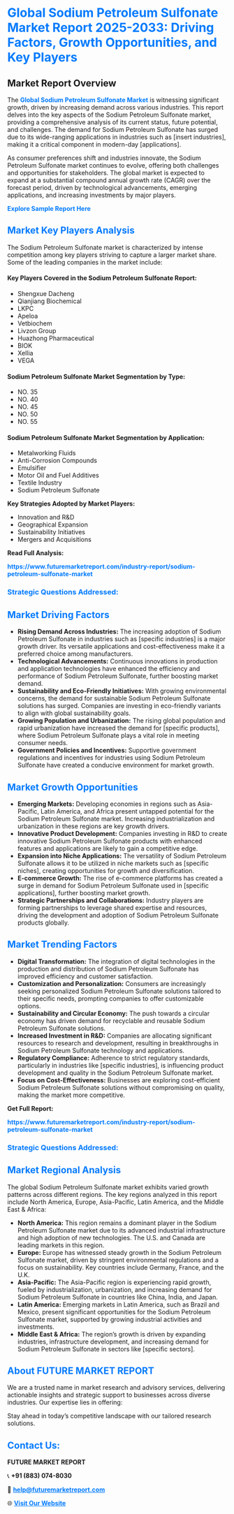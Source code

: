 <h1 style="color: #007BFF;">Global Sodium Petroleum Sulfonate Market Report 2025-2033: Driving Factors, Growth Opportunities, and Key Players</h1>

<section id="overview">
<h2>Market Report Overview</h2>
<p>The <a href="https://www.futuremarketreport.com/industry-report/sodium-petroleum-sulfonate-market" style="color: #007BFF; text-decoration: none;"><strong>Global Sodium Petroleum Sulfonate Market</strong></a> is witnessing significant growth, driven by increasing demand across various industries. This report delves into the key aspects of the Sodium Petroleum Sulfonate market, providing a comprehensive analysis of its current status, future potential, and challenges. The demand for Sodium Petroleum Sulfonate has surged due to its wide-ranging applications in industries such as [insert industries], making it a critical component in modern-day [applications].</p>
<p>As consumer preferences shift and industries innovate, the Sodium Petroleum Sulfonate market continues to evolve, offering both challenges and opportunities for stakeholders. The global market is expected to expand at a substantial compound annual growth rate (CAGR) over the forecast period, driven by technological advancements, emerging applications, and increasing investments by major players.</p>
</section>

<section id="overview">
<p><a href="https://www.futuremarketreport.com/request-sample/reportId=111037" style="color: #007BFF; text-decoration: none;"><strong>Explore Sample Report Here</strong></a></p>
</section>

<section id="key-players">
<h2 style="color: #007BFF;">Market Key Players Analysis</h2>
<p>The Sodium Petroleum Sulfonate market is characterized by intense competition among key players striving to capture a larger market share. Some of the leading companies in the market include:</p>
<h4>Key Players Covered in the Sodium Petroleum Sulfonate Report:</h4>
<ul><li>Shengxue Dacheng</li><li>Qianjiang Biochemical</li><li>LKPC</li><li>Apeloa</li><li>Vetbiochem</li><li>Livzon Group</li><li>Huazhong Pharmaceutical</li><li>BIOK</li><li>Xellia</li><li>VEGA</li></ul>
<h4>Sodium Petroleum Sulfonate Market Segmentation by Type:</h4>
<ul><li>NO. 35</li><li>NO. 40</li><li>NO. 45</li><li>NO. 50</li><li>NO. 55</li></ul>

<h4>Sodium Petroleum Sulfonate Market Segmentation by Application:</h4>
<ul><li>Metalworking Fluids</li><li>Anti-Corrosion Compounds</li><li>Emulsifier</li><li>Motor Oil and Fuel Additives</li><li>Textile Industry</li><li>Sodium Petroleum Sulfonate</li></ul>
<p><strong>Key Strategies Adopted by Market Players:</strong></p>
<ul>
<li>Innovation and R&D</li>
<li>Geographical Expansion</li>
<li>Sustainability Initiatives</li>
<li>Mergers and Acquisitions</li>
</ul>
</section>

<section>
<p><strong>Read Full Analysis: </strong></p><a href="https://www.futuremarketreport.com/industry-report/sodium-petroleum-sulfonate-market" style="color: #007BFF; text-decoration: none;"><strong>https://www.futuremarketreport.com/industry-report/sodium-petroleum-sulfonate-market</strong></a>
<h3 style="color: #007BFF;">Strategic Questions Addressed:</h3>
</section>

<section id="driving-factors">
<h2 style="color: #007BFF;">Market Driving Factors</h2>
<ul>
<li><strong>Rising Demand Across Industries:</strong> The increasing adoption of Sodium Petroleum Sulfonate in industries such as [specific industries] is a major growth driver. Its versatile applications and cost-effectiveness make it a preferred choice among manufacturers.</li>
<li><strong>Technological Advancements:</strong> Continuous innovations in production and application technologies have enhanced the efficiency and performance of Sodium Petroleum Sulfonate, further boosting market demand.</li>
<li><strong>Sustainability and Eco-Friendly Initiatives:</strong> With growing environmental concerns, the demand for sustainable Sodium Petroleum Sulfonate solutions has surged. Companies are investing in eco-friendly variants to align with global sustainability goals.</li>
<li><strong>Growing Population and Urbanization:</strong> The rising global population and rapid urbanization have increased the demand for [specific products], where Sodium Petroleum Sulfonate plays a vital role in meeting consumer needs.</li>
<li><strong>Government Policies and Incentives:</strong> Supportive government regulations and incentives for industries using Sodium Petroleum Sulfonate have created a conducive environment for market growth.</li>
</ul>
</section>

<section id="growth-opportunities">
<h2 style="color: #007BFF;">Market Growth Opportunities</h2>
<ul>
<li><strong>Emerging Markets:</strong> Developing economies in regions such as Asia-Pacific, Latin America, and Africa present untapped potential for the Sodium Petroleum Sulfonate market. Increasing industrialization and urbanization in these regions are key growth drivers.</li>
<li><strong>Innovative Product Development:</strong> Companies investing in R&D to create innovative Sodium Petroleum Sulfonate products with enhanced features and applications are likely to gain a competitive edge.</li>
<li><strong>Expansion into Niche Applications:</strong> The versatility of Sodium Petroleum Sulfonate allows it to be utilized in niche markets such as [specific niches], creating opportunities for growth and diversification.</li>
<li><strong>E-commerce Growth:</strong> The rise of e-commerce platforms has created a surge in demand for Sodium Petroleum Sulfonate used in [specific applications], further boosting market growth.</li>
<li><strong>Strategic Partnerships and Collaborations:</strong> Industry players are forming partnerships to leverage shared expertise and resources, driving the development and adoption of Sodium Petroleum Sulfonate products globally.</li>
</ul>
</section>

<section id="trending-factors">
<h2 style="color: #007BFF;">Market Trending Factors</h2>
<ul>
<li><strong>Digital Transformation:</strong> The integration of digital technologies in the production and distribution of Sodium Petroleum Sulfonate has improved efficiency and customer satisfaction.</li>
<li><strong>Customization and Personalization:</strong> Consumers are increasingly seeking personalized Sodium Petroleum Sulfonate solutions tailored to their specific needs, prompting companies to offer customizable options.</li>
<li><strong>Sustainability and Circular Economy:</strong> The push towards a circular economy has driven demand for recyclable and reusable Sodium Petroleum Sulfonate solutions.</li>
<li><strong>Increased Investment in R&D:</strong> Companies are allocating significant resources to research and development, resulting in breakthroughs in Sodium Petroleum Sulfonate technology and applications.</li>
<li><strong>Regulatory Compliance:</strong> Adherence to strict regulatory standards, particularly in industries like [specific industries], is influencing product development and quality in the Sodium Petroleum Sulfonate market.</li>
<li><strong>Focus on Cost-Effectiveness:</strong> Businesses are exploring cost-efficient Sodium Petroleum Sulfonate solutions without compromising on quality, making the market more competitive.</li>
</ul>
</section>

<section>
<p><strong>Get Full Report: </strong></p><a href="https://www.futuremarketreport.com/industry-report/sodium-petroleum-sulfonate-market" style="color: #007BFF; text-decoration: none;"><strong>https://www.futuremarketreport.com/industry-report/sodium-petroleum-sulfonate-market</strong></a>
<h3 style="color: #007BFF;">Strategic Questions Addressed:</h3>
</section>


<section id="regional-analysis">
<h2 style="color: #007BFF;">Market Regional Analysis</h2>
<p>The global Sodium Petroleum Sulfonate market exhibits varied growth patterns across different regions. The key regions analyzed in this report include North America, Europe, Asia-Pacific, Latin America, and the Middle East & Africa:</p>
<ul>
<li><strong>North America:</strong> This region remains a dominant player in the Sodium Petroleum Sulfonate market due to its advanced industrial infrastructure and high adoption of new technologies. The U.S. and Canada are leading markets in this region.</li>
<li><strong>Europe:</strong> Europe has witnessed steady growth in the Sodium Petroleum Sulfonate market, driven by stringent environmental regulations and a focus on sustainability. Key countries include Germany, France, and the U.K.</li>
<li><strong>Asia-Pacific:</strong> The Asia-Pacific region is experiencing rapid growth, fueled by industrialization, urbanization, and increasing demand for Sodium Petroleum Sulfonate in countries like China, India, and Japan.</li>
<li><strong>Latin America:</strong> Emerging markets in Latin America, such as Brazil and Mexico, present significant opportunities for the Sodium Petroleum Sulfonate market, supported by growing industrial activities and investments.</li>
<li><strong>Middle East & Africa:</strong> The region’s growth is driven by expanding industries, infrastructure development, and increasing demand for Sodium Petroleum Sulfonate in sectors like [specific sectors].</li>
</ul>
</section>

<footer>
<h2 style="color: #007BFF;">About FUTURE MARKET REPORT</h2>
<p>We are a trusted name in market research and advisory services, delivering actionable insights and strategic support to businesses across diverse industries. Our expertise lies in offering:</p>

<p>Stay ahead in today’s competitive landscape with our tailored research solutions.</p>

<h2 style="color: #007BFF;">Contact Us:</h2>
<p><strong>FUTURE MARKET REPORT</strong></p>
<p>📞 <strong>+91 (883) 074-8030</strong></p>
<p>📧 <strong><a href="mailto:help@futuremarketreport.com" style="color: #007BFF;">help@futuremarketreport.com</a></strong></p>
<p>🌐 <strong><a href="https://www.futuremarketreport.com/" style="color: #007BFF;">Visit Our Website</a></strong></p>
</footer>